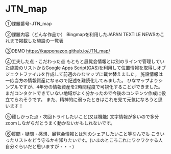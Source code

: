 # JTN_map

①課題番号-JTN_map

②課題内容（どんな作品か）
Bingmapを利用したJAPAN TEXTILE NEWSのこれまで掲載した施設の一覧表

③DEMO
https://kapponazoo.github.io/JTN_map/

④工夫した点・こだわった点
もともと展覧会情報とは別のラインで管理していた施設のリストからGoogle Apps Script(GAS)を利用して位置情報を取得しオブジェクトファイルを作成して前週のひなマップに載せ替えました。
施設情報は一応当方の情報資産になるので記述を難読化してみました。
ひなマップよりシンプルですが、4年分の情報資産を2時間程度で可視化することができました。
まだコンタクトできていない地域がよく分かったので今後のコンテンツ作成に役立てられそうです。
また、精神的に弱ったときはこれを見て元気になろうと思います！

⑤難しかった点・次回トライしたいこと(又は機能)
文字情報が多いので多分zoomしながらだとうまく動かないかもしれないです。

⑥質問・疑問・感想、展覧会情報とは別のシェアしたいこと等なんでも
こういったリストをどう守るかを知りたいです。(いまのところこれにワクワクする人自分ぐらいだと思いますが・・・)
